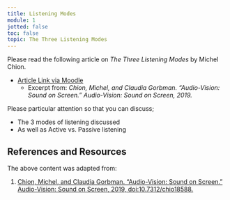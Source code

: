 ```yaml
---
title: Listening Modes
module: 1
jotted: false
toc: false
topic: The Three Listening Modes
---
```



Please read the following article on _The Three Listening Modes_ by Michel Chion.

- [Article Link via Moodle](https://moodle.umt.edu/pluginfile.php/2159030/mod_resource/content/0/Chion-Modes_Of_Listening.pdf)
    - Excerpt from: _Chion, Michel, and Claudia Gorbman. “Audio-Vision: Sound on Screen.” Audio-Vision: Sound on Screen, 2019._

Please particular attention so that you can discuss;

- The 3 modes of listening discussed
- As well as Active vs. Passive listening


<div class="ref">
<h2>References and Resources</h2>

The above content was adapted from:

<ol>
<li><a href="https://cup.columbia.edu/book/audio-vision/9780231078993">Chion, Michel, and Claudia Gorbman. “Audio-Vision: Sound on Screen.” Audio-Vision: Sound on Screen, 2019, doi:10.7312/chio18588.</a></li>
</ol>
</div>

